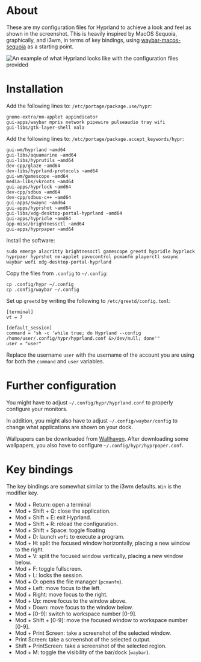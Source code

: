 # About

These are my configuration files for Hyprland to achieve a look and feel as shown in the screenshot.
This is heavily inspired by MacOS Sequoia, graphically, and i3wm, in terms of key bindings, using [waybar-macos-sequoia](https://github.com/kamlendras/waybar-macos-sequoia) as a starting point.

![An example of what Hyprland looks like with the configuration files provided](screenshots/screenshot.png)

# Installation

Add the following lines to: `/etc/portage/package.use/hypr`:

```
gnome-extra/nm-applet appindicator
gui-apps/waybar mpris network pipewire pulseaudio tray wifi
gui-libs/gtk-layer-shell vala
```

Add the following lines to: `/etc/portage/package.accept_keywords/hypr`:

```
gui-wm/hyprland ~amd64
gui-libs/aquamarine ~amd64
gui-libs/hyprutils ~amd64
dev-cpp/glaze ~amd64
dev-libs/hyprland-protocols ~amd64
gui-wm/gamescope ~amd64
media-libs/vkroots ~amd64
gui-apps/hyprlock ~amd64
dev-cpp/sdbus ~amd64
dev-cpp/sdbus-c++ ~amd64
gui-apps/swaync ~amd64
gui-apps/hyprshot ~amd64
gui-libs/xdg-desktop-portal-hyprland ~amd64
gui-apps/hypridle ~amd64
app-misc/brightnessctl ~amd64
gui-apps/hyprpaper ~amd64
```

Install the software:

```
sudo emerge alacritty brightnessctl gamescope greetd hypridle hyprlock hyprpaer hyprshot nm-applet pavucontrol pcmanfm playerctl swaync waybar wofi xdg-desktop-portal-hyprland
```

Copy the files from `.config` to `~/.config`:

```
cp .config/hypr ~/.config
cp .config/waybar ~/.config
```

Set up `greetd` by writing the following to `/etc/greetd/config.toml`:

```
[terminal]
vt = 7

[default_session]
command = "sh -c 'while true; do Hyprland --config /home/user/.config/hypr/hyprland.conf &>/dev/null; done'"
user = "user"
```

Replace the username `user` with the username of the account you are using for both the `command` and `user` variables.

# Further configuration

You might have to adjust `~/.config/hypr/hyprland.conf` to properly configure your monitors.

In addition, you might also have to adjust `~/.config/waybar/config` to change what applications are shown on your dock.

Wallpapers can be downloaded from [Wallhaven](https://wallhaven.cc). After downloading some wallpapers, you also have to configure `~/.config/hypr/hyprpaper.conf`.

# Key bindings

The key bindings are somewhat similar to the i3wm defaults. `Win` is the modifier key.

 * Mod + Return: open a terminal
 * Mod + Shift + Q: close the application.
 * Mod + Shift + E: exit Hyprland.
 * Mod + Shift + R: reload the configuration.
 * Mod + Shift + Space: toggle floating
 * Mod + D: launch `wofi` to execute a program.
 * Mod + H: split the focused window horizontally, placing a new window to the right.
 * Mod + V: split the focused window vertically, placing a new window below.
 * Mod + F: toggle fullscreen.
 * Mod + L: locks the session.
 * Mod + O: opens the file manager (`pcmanfm`).
 * Mod + Left: move focus to the left.
 * Mod + Right: move focus to the right.
 * Mod + Up: move focus to the window above.
 * Mod + Down: move focus to the window below.
 * Mod + [0-9]: switch to workspace number [0-9].
 * Mod + Shift + [0-9]: move the focused window to workspace number [0-9].
 * Mod + Print Screen: take a screenshot of the selected window.
 * Print Screen: take a screenshot of the selected output.
 * Shift + PrintScreen: take a screenshot of the selected region.
 * Mod + M: toggle the visibility of the bar/dock (`waybar`).
